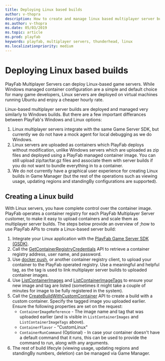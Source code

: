 ```yaml
---
title: Deploying Linux based builds
author: v-thopra
description: How to create and manage linux based multiplayer server builds.
ms.author: v-thopra
ms.date: 05/03/2019
ms.topic: article
ms.prod: playfab
keywords: playfab, multiplayer servers, thunderhead, linux
ms.localizationpriority: medium
---
```


# Deploying Linux based builds

PlayFab Multiplayer Servers can deploy Linux-based game servers. While Windows managed container configuration are a simple and default choice for many game developers, Linux servers are deployed on virtual machines running Ubuntu and enjoy a cheaper hourly rate. 

Linux-based multiplayer server builds are deployed and managed very similarly to Windows builds. But there are a few important differances between PlayFab's Windows and Linux options:
1.  Linux multiplayer servers integrate with the same Game Server SDK, but currently we do not have a mock agent for local debugging as we do Windows.
2.  Linux servers are uploaded as containers which PlayFab deploys without modification, unlike Windows servers which are uploaded as zip files and deployed using a PlayFab managed container image. You can still upload zip/tar/tar.gz files and associate them with server builds if you do not want to bundle everything in to a container.
3.  We do not currently have a graphical user experience for creating Linux builds in Game Manager (but the rest of the operations such as viewing usage, updating regions and standingBy configurations are supported).

## Creating a Linux build

With Linux servers, you have complete control over the container image. PlayFab operates a container registry for each PlayFab Multiplayer Server customer, to make it easy to upload containers and scale them as multiplayer server builds. The steps below provide an overview of ;how to use PlayFab APIs to create a Linux-based server build:

1. Integrate your Linux application with the [PlayFab Game Server SDK (GSDK)](integrating-game-servers-with-gsdk.md).
2. Call the [GetContainerRegistryCredentials](https://docs.microsoft.com/en-us/rest/api/playfab/multiplayer/multiplayerserver/getcontainerregistrycredentials?view=playfab-rest) API to retrieve a container registry address, user name, and password.
3. Use [docker push](https://docs.docker.com/engine/reference/commandline/push/), or another container registry client, to upload your container to the PlayFab operated registry. Use a meaningful and helpful tag, as the tag is used to link multiplayer server builds to uploaded container images.
4. Use [ListContainerImages](https://docs.microsoft.com/en-us/rest/api/playfab/multiplayer/multiplayerserver/listcontainerimages?view=playfab-rest) and [ListContainerImageTags](https://docs.microsoft.com/en-us/rest/api/playfab/multiplayer/multiplayerserver/listcontainerimagetags?view=playfab-rest) to ensure your new image and tag are listed (sometimes it might take a couple of minutes for image to be fully registered in the system).
5. Call the [CreateBuildWithCustomContainer](https://docs.microsoft.com/en-us/rest/api/playfab/multiplayer/multiplayerserver/createbuildwithcustomcontainer?view=playfab-rest) API to create a build with a custom container. Specify the tagged image you uploaded earlier. Ensure the following properties are set on the request:
   - `ContainerImageReference` - The image name and tag that was uploaded earlier (and is visible in `ListContainerImages` and `ListContainerImageTags` above).
   - `ContainerFlavor` - "CustomLinux"
   - `ContainerRunCommand` (Optional) - In case your container doesn't have a default command that it runs, this can be used to provide the command to run, along with any arguments.
6. The rest of build lifecyle (viewing usage, updating regions and standingBy numbers, deletion) can be managed via Game Manager.




